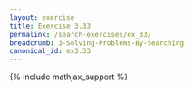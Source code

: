 ```yaml
---
layout: exercise
title: Exercise 3.33
permalink: /search-exercises/ex_33/
breadcrumb: 3-Solving-Problems-By-Searching
canonical_id: ex3.33
---
```


{% include mathjax_support %}
